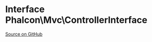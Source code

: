 # Interface **Phalcon\\Mvc\\ControllerInterface**

<a href="https://github.com/phalcon/cphalcon/blob/master/phalcon/mvc/controllerinterface.zep" class="btn btn-default btn-sm">Source on GitHub</a>
